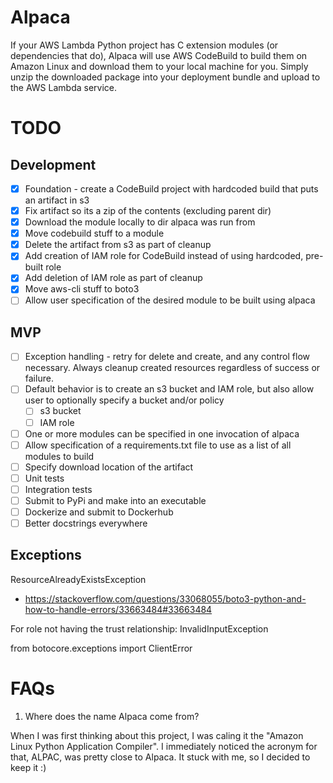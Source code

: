 # Alpaca
If your AWS Lambda Python project has C extension modules (or dependencies that do), Alpaca will use AWS CodeBuild to build them on Amazon Linux and download them to your local machine for you. Simply unzip the downloaded package into your deployment bundle and upload to the AWS Lambda service.

# TODO
## Development
- [X] Foundation - create a CodeBuild project with hardcoded build that puts an artifact in s3
- [X] Fix artifact so its a zip of the contents (excluding parent dir)
- [X] Download the module locally to dir alpaca was run from
- [X] Move codebuild stuff to a module
- [X] Delete the artifact from s3 as part of cleanup
- [X] Add creation of IAM role for CodeBuild instead of using hardcoded, pre-built role
- [X] Add deletion of IAM role as part of cleanup
- [X] Move aws-cli stuff to boto3
- [ ] Allow user specification of the desired module to be built using alpaca
## MVP
- [ ] Exception handling - retry for delete and create, and any control flow necessary. Always cleanup created resources regardless of success or failure.
- [ ] Default behavior is to create an s3 bucket and IAM role, but also allow user to optionally specify a bucket and/or policy
    - [ ] s3 bucket
    - [ ] IAM role
- [ ] One or more modules can be specified in one invocation of alpaca
- [ ] Allow specification of a requirements.txt file to use as a list of all modules to build
- [ ] Specify download location of the artifact
- [ ] Unit tests
- [ ] Integration tests
- [ ] Submit to PyPi and make into an executable
- [ ] Dockerize and submit to Dockerhub
- [ ] Better docstrings everywhere

## Exceptions
ResourceAlreadyExistsException
* https://stackoverflow.com/questions/33068055/boto3-python-and-how-to-handle-errors/33663484#33663484

For role not having the trust relationship: InvalidInputException

from botocore.exceptions import ClientError

# FAQs
1) Where does the name Alpaca come from?

When I was first thinking about this project, I was caling it the "Amazon Linux Python Application Compiler". I immediately noticed the acronym for that, ALPAC, was pretty close to Alpaca. It stuck with me, so I decided to keep it :)